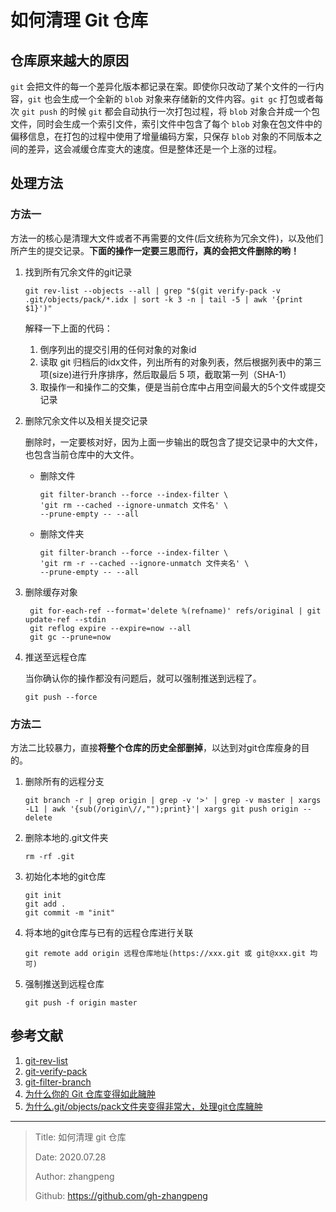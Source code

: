 # 如何清理 Git 仓库

## 仓库原来越大的原因

`git` 会把文件的每一个差异化版本都记录在案。即使你只改动了某个文件的一行内容，`git` 也会生成一个全新的 `blob` 对象来存储新的文件内容。`git gc` 打包或者每次 `git push` 的时候 `git` 都会自动执行一次打包过程，将 `blob` 对象合并成一个包文件，同时会生成一个索引文件，索引文件中包含了每个 `blob` 对象在包文件中的偏移信息，在打包的过程中使用了增量编码方案，只保存 `blob` 对象的不同版本之间的差异，这会减缓仓库变大的速度。但是整体还是一个上涨的过程。

## 处理方法

### 方法一

方法一的核心是清理大文件或者不再需要的文件(后文统称为冗余文件)，以及他们所产生的提交记录。**下面的操作一定要三思而行，真的会把文件删除的哟！**

1. 找到所有冗余文件的git记录

   ```shell
   git rev-list --objects --all | grep "$(git verify-pack -v .git/objects/pack/*.idx | sort -k 3 -n | tail -5 | awk '{print $1}')"
   ```

    解释一下上面的代码：
    1. 倒序列出的提交引用的任何对象的对象id
    2. 读取 git 归档后的idx文件，列出所有的对象列表，然后根据列表中的第三项(size)进行升序排序，然后取最后 5 项，截取第一列（SHA-1）
    3. 取操作一和操作二的交集，便是当前仓库中占用空间最大的5个文件或提交记录

2. 删除冗余文件以及相关提交记录

    删除时，一定要核对好，因为上面一步输出的既包含了提交记录中的大文件，也包含当前仓库中的大文件。

   - 删除文件

        ```shell
        git filter-branch --force --index-filter \
        'git rm --cached --ignore-unmatch 文件名' \
        --prune-empty -- --all
        ```

   - 删除文件夹

        ```shell
        git filter-branch --force --index-filter \
        'git rm -r --cached --ignore-unmatch 文件夹名' \
        --prune-empty -- --all
        ```

3. 删除缓存对象

   ```shell
    git for-each-ref --format='delete %(refname)' refs/original | git update-ref --stdin
    git reflog expire --expire=now --all
    git gc --prune=now
    ```

4. 推送至远程仓库

    当你确认你的操作都没有问题后，就可以强制推送到远程了。

    ```shell
    git push --force
    ```

### 方法二

方法二比较暴力，直接**将整个仓库的历史全部删掉**，以达到对git仓库瘦身的目的。

1. 删除所有的远程分支

    ```shell
    git branch -r | grep origin | grep -v '>' | grep -v master | xargs -L1 | awk '{sub(/origin\//,"");print}'| xargs git push origin --delete
    ```

2. 删除本地的.git文件夹

    ```shell
    rm -rf .git
    ```

3. 初始化本地的git仓库

    ```shell
    git init
    git add .
    git commit -m "init"
    ```

4. 将本地的git仓库与已有的远程仓库进行关联

   ```shell
   git remote add origin 远程仓库地址(https://xxx.git 或 git@xxx.git 均可)
   ```

5. 强制推送到远程仓库

   ```shell
   git push -f origin master
   ```

## 参考文献

1. [git-rev-list](https://git-scm.com/docs/git-rev-list)
2. [git-verify-pack](https://git-scm.com/docs/git-verify-pack)
3. [git-filter-branch](https://git-scm.com/docs/git-filter-branch)
4. [为什么你的 Git 仓库变得如此臃肿](https://www.jianshu.com/p/7231b509c279)
5. [为什么.git/objects/pack文件夹变得非常大，处理git仓库臃肿](https://www.jianshu.com/p/4f2ccb48da77)

---

> Title: 如何清理 git 仓库
>
> Date: 2020.07.28
>
> Author: zhangpeng
>
> Github: <https://github.com/gh-zhangpeng>
